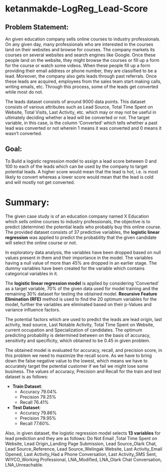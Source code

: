 # ketanmakde-LogReg_Lead-Score

## Problem Statement:
An given education company sells online courses to industry professionals. On any given day, many professionals who are interested in the courses land on their websites and browse for courses. 
The company markets its courses on several websites and search engines like Google. Once these people land on the website, they might browse the courses or fill up a form for the course or watch some videos. When these people fill up a form providing their email address or phone number, they are classified to be a lead. Moreover, the company also gets leads through past referrals. Once these leads are acquired, employees from the sales team start making calls, writing emails, etc. Through this process, some of the leads get converted while most do not.

The leads dataset consists of around 9000 data points. This dataset consists of various attributes such as Lead Source, Total Time Spent on Website, Total Visits, Last Activity, etc. which may or may not be useful in ultimately deciding whether a lead will be converted or not. The target variable, in this case, is the column ‘Converted’ which tells whether a past lead was converted or not wherein 1 means it was converted and 0 means it wasn’t converted.

## Goal:
To Build a logistic regression model to assign a lead score between 0 and 100 to each of the leads which can be used by the company to target potential leads. A higher score would mean that the lead is hot, i.e. is most likely to convert whereas a lower score would mean that the lead is cold and will mostly not get converted.


# Summary:
The given case study is of an education company named X Education which sells online courses to industry professionals, the objective is to predict (determine) the potential leads who probably buy this online course. The provided dataset consists of 37 predictive variables, the **logistic linear regression** was applied to predict the probability that the given candidate will select the online course or not.

In exploratory data analysis, the variables have been dropped based on null values present in them and their importance in the model. The variables having a null value of more than 45% are dropped in an earlier stage. The dummy variables have been created for the variable which contains categorical variables in it.

The **logistic linear regression model** is applied by considering ‘Converted’ as a target variable, 70% of the given data used for model training and the remaining 30% dataset for testing the obtained model. **Recursive Feature Elimination (RFE)** method is used to find the 20 optimum variables for the model, further the variables are eliminated based on their p-Values and variance influence factors.

The potential factors which are used to predict the leads are lead origin, last activity, lead source, Last Notable Activity, Total Time Spent on Website, current occupation and Specialization of candidates. The optimum predicting probability is determined between on the basis of accuracy, sensitivity and specificity, which obtained to be 0.45 in given problem.

The obtained model is evaluated for accuracy, recall, and precision score, in this problem we need to maximize the recall score. As we have to bring down the false negative value to the lowest, which means we have to accurately target the potential customer if we fail we might lose some business.
The values of accuracy, Precision and Recall for the train and test dataset is as follows:

- **Train Dataset**: 
  - Accuracy 79.04% 
  - Precision 79.25%
  - Recall 76.41%
- **Test Dataset**: 
  - Accuracy 79.86%
  - Precision 79.95%
  - Recall 77.60%.

Also, in given dataset, the logistic regression model selects **13 variables** for lead prediction and they are as follows:
Do Not Email ,Total Time Spent on Website, Lead Origin_Landing Page Submission, Lead Source_Olark Chat, Lead Source_Reference, Lead Source_Welingak Website, Last Activity_Email Opened, Last Activity_Had a Phone Conversation, Last Activity_SMS Sent, WIYCO_Working Professional, LNA_Modified, LNA_Olark Chat Conversation, LNA_Unreachable.        
